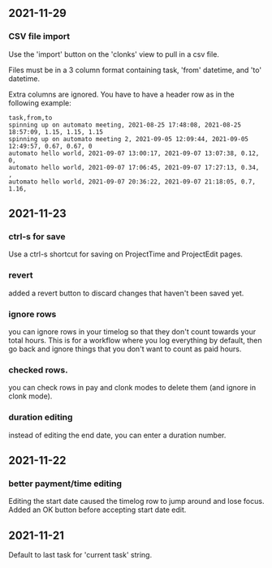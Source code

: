 ## 2021-11-29 

### CSV file import

Use the 'import' button on the 'clonks' view to pull in a csv file.

Files must be in a 3 column format containing task, 'from' datetime, and 'to' datetime.

Extra columns are ignored.  You have to have a header row as in the following example:


```
task,from,to
spinning up on automato meeting, 2021-08-25 17:48:08, 2021-08-25 18:57:09, 1.15, 1.15, 1.15
spinning up on automato meeting 2, 2021-09-05 12:09:44, 2021-09-05 12:49:57, 0.67, 0.67, 0
automato hello world, 2021-09-07 13:00:17, 2021-09-07 13:07:38, 0.12, 0, 
automato hello world, 2021-09-07 17:06:45, 2021-09-07 17:27:13, 0.34, , 
automato hello world, 2021-09-07 20:36:22, 2021-09-07 21:18:05, 0.7, 1.16, 
```


## 2021-11-23

### ctrl-s for save

Use a ctrl-s shortcut for saving on ProjectTime and ProjectEdit pages.


### revert

added a revert button to discard changes that haven't been saved yet.

### ignore rows

you can ignore rows in your timelog so that they don't count towards your total hours.  This is
for a workflow where you log everything by default, then go back and ignore things that you don't want to count as
paid hours.

### checked rows.

you can check rows in pay and clonk modes to delete them (and ignore in clonk mode).

### duration editing

instead of editing the end date, you can enter a duration number.

## 2021-11-22

### better payment/time editing

Editing the start date caused the timelog row to jump around and lose focus.
Added an OK button before accepting start date edit.

## 2021-11-21

Default to last task for 'current task' string.


